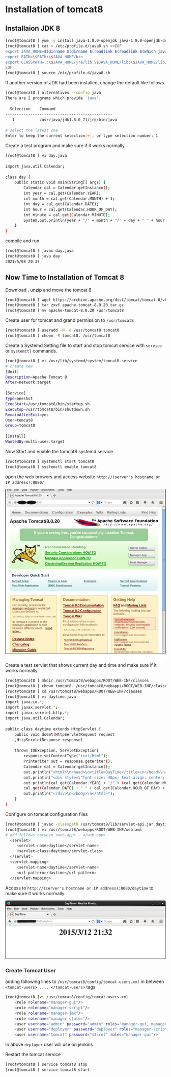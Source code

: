 
# Installation of tomcat8
## Installaion JDK 8
~~~sh
[root@tomcat8 ] yum -y install java-1.8.0-openjdk java-1.8.0-openjdk-devel
[root@tomcat8 ] cat > /etc/profile.d/java8.sh <<EOF
export JAVA_HOME=$(dirname $(dirname $(readlink $(readlink $(which javac)))))
export PATH=\$PATH:\$JAVA_HOME/bin
export CLASSPATH=.:\$JAVA_HOME/jre/lib:\$JAVA_HOME/lib:\$JAVA_HOME/lib/tools.jar
EOF
[root@tomcat8 ] source /etc/profile.d/java8.sh
~~~
If another version of JDK had been installed, change the default like follows.
~~~sh
[root@tomcat8 ] alternatives --config java
There are 2 programs which provide 'java'.

  Selection    Command
-----------------------------------------------
   1           /usr/java/jdk1.8.0_71/jre/bin/java

# select the latest one
Enter to keep the current selection[+], or type selection number: 1
~~~
Create a test program and make sure if it works normally.
~~~sh
[root@tomcat8 ] vi day.java

import java.util.Calendar;

class day {
    public static void main(String[] args) {
        Calendar cal = Calendar.getInstance();
        int year = cal.get(Calendar.YEAR);
        int month = cal.get(Calendar.MONTH) + 1;
        int day = cal.get(Calendar.DATE);
        int hour = cal.get(Calendar.HOUR_OF_DAY);
        int minute = cal.get(Calendar.MINUTE);
        System.out.println(year + "/" + month + "/" + day + " " + hour + ":" + minute);
    }
}
~~~
compile and run
~~~sh
[root@tomcat8 ] javac day.java
[root@tomcat8 ] java day
2021/5/08 20:37
~~~
## Now Time to Installation of Tomcat 8
Download , unzip and move the tomcat 8
~~~sh
[root@tomcat8 ] wget https://archive.apache.org/dist/tomcat/tomcat-8/v8.0.20/bin/apache-tomcat-8.0.20.tar.gz
[root@tomcat8 ] tar zxvf apache-tomcat-8.0.20.tar.gz
[root@tomcat8 ] mv apache-tomcat-8.0.20 /usr/tomcat8
~~~
Create user for tomcat and grand permission to `/usr/tomcat8`
~~~sh
[root@tomcat8 ] useradd -M -d /usr/tomcat8 tomcat8
[root@tomcat8 ] chown -R tomcat8. /usr/tomcat8
~~~
Create a Systemd Setting file to start and stop tomcat service with `service` or `systemctl` commands.
~~~sh
[root@tomcat8 ] vi /usr/lib/systemd/system/tomcat8.service
# create new
[Unit]
Description=Apache Tomcat 8
After=network.target

[Service]
Type=oneshot
ExecStart=/usr/tomcat8/bin/startup.sh
ExecStop=/usr/tomcat8/bin/shutdown.sh
RemainAfterExit=yes
User=tomcat8
Group=tomcat8

[Install]
WantedBy=multi-user.target
~~~
Now Start and enable the tomcat8 systemd service
~~~sh
[root@tomcat8 ] systemctl start tomcat8
[root@tomcat8 ] systemctl enable tomcat8
~~~
open the web browers and access website ``http://(server's hostname or IP address):8080/``

![](tomcat8.png)
Create a test servlet that shows current day and time and make sure if it works normally.
~~~sh
[root@tomcat8 ] mkdir /usr/tomcat8/webapps/ROOT/WEB-INF/classes
[root@tomcat8 ] chown tomcat8. /usr/tomcat8/webapps/ROOT/WEB-INF/classes
[root@tomcat8 ] cd /usr/tomcat8/webapps/ROOT/WEB-INF/classes
[root@tomcat8 ] vi daytime.java
import java.io.*;
import javax.servlet.*;
import javax.servlet.http.*;
import java.util.Calendar;

public class daytime extends HttpServlet {
    public void doGet(HttpServletRequest request
    ,HttpServletResponse response)

    throws IOException, ServletException{
        response.setContentType("text/html");
        PrintWriter out = response.getWriter();
        Calendar cal = Calendar.getInstance();
        out.println("<html>\n<head>\n<title>DayTime</title>\n</head>\n<body>");
        out.println("<div style=\"font-size: 40px; text-align: center; font-weight: bold\">");
        out.println(cal.get(Calendar.YEAR) + "/" + (cal.get(Calendar.MONTH) + 1) + "/" +
        cal.get(Calendar.DATE) + " " + cal.get(Calendar.HOUR_OF_DAY) + ":" + cal.get(Calendar.MINUTE));
        out.println("</div>\n</body>\n</html>");
    }
}
~~~
Configure on tomcat configuration files
~~~sh
[root@tomcat8 ] javac -classpath /usr/tomcat8/lib/servlet-api.jar daytime.java
[root@tomcat8 ] vi /usr/tomcat8/webapps/ROOT/WEB-INF/web.xml
# add follows between <web-app> - </web-app>
  <servlet>
     <servlet-name>daytime</servlet-name>
     <servlet-class>daytime</servlet-class>
  </servlet>
  <servlet-mapping>
     <servlet-name>daytime</servlet-name>
     <url-pattern>/daytime</url-pattern>
  </servlet-mapping>
~~~
Access to ``http://(server's hostname or IP address):8080/daytime`` to make sure it works normally.

![](tomcat8-day.png)
### Create Tomcat User
adding following lines to ``/usr/tomcat8/config/tomcat-users.xml`` in between ``<tomcat-users> .... </tomcat-users>`` tags
~~~sh
[root@tomcat8 ]vi /usr/tomcat8/config/tomcat-users.xml
	<role rolename="manager-gui"/>
	<role rolename="manager-script"/>
	<role rolename="manager-jmx"/>
	<role rolename="manager-status"/>
	<user username="admin" password="admin" roles="manager-gui, manager-script, manager-jmx, manager-status"/>
	<user username="deployer" password="deployer" roles="manager-script"/>
	<user username="tomcat" password="s3cret" roles="manager-gui"/>
~~~
In above `deployer` user will use on jenkins

Restart the tomcat service
~~~sh
[root@tomcat8 ] service tomcat8 stop
[root@tomcat8 ] service tomcat8 start
~~~
